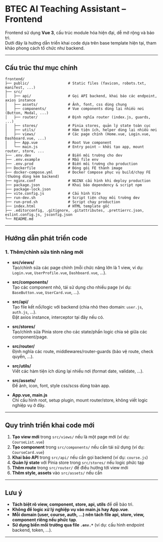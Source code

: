 # BTEC AI Teaching Assistant – Frontend

Frontend sử dụng **Vue 3**, cấu trúc module hóa hiện đại, dễ mở rộng và bảo trì.  
Dưới đây là hướng dẫn triển khai code dựa trên base template hiện tại, tham khảo phong cách tổ chức như backend.

---

## Cấu trúc thư mục chính

```
frontend/
├── public/                  # Static files (favicon, robots.txt, manifest, ...)
├── src/
│   ├── api/                 # Gọi API backend, khai báo các endpoint, axios instance
│   ├── assets/              # Ảnh, font, css dùng chung
│   ├── components/          # Vue components dùng lại nhiều nơi (Button, Modal, ...)
│   ├── router/              # Định nghĩa router (index.js, guards, ...)
│   ├── stores/              # Pinia stores, quản lý state toàn cục
│   ├── utils/               # Hàm tiện ích, helper dùng lại nhiều nơi
│   ├── views/               # Các page chính (Home.vue, Login.vue, Dashboard.vue, ...)
│   ├── App.vue              # Root Vue component
│   └── main.js              # Entry point – khởi tạo app, mount router, store, ...
├── .env.dev                 # Biến môi trường cho dev
├── .env.example             # Mẫu file env
├── .env.prod                # Biến môi trường cho production
├── Dockerfile               # Đóng gói FE thành image
├── docker-compose.yml       # Docker Compose phục vụ build/chạy FE (thường dùng kèm backend)
├── nginx.conf               # NGINX cấu hình khi deploy production
├── package.json             # Khai báo dependency & script npm
├── package-lock.json
├── vite.config.js           # Cấu hình Vite
├── run-dev.sh               # Script tiện chạy môi trường dev
├── run-prod.sh              # Script chạy production
├── index.html               # HTML template gốc
├── .editorconfig, .gitignore, .gitattributes, .prettierrc.json, eslint.config.js, jsconfig.json
└── README.md
```

---

## Hướng dẫn phát triển code

### 1. Thêm/chỉnh sửa tính năng mới

- **src/views/**  
  Tạo/chỉnh sửa các page chính (mỗi chức năng lớn là 1 view, ví dụ: `Login.vue`, `UserProfile.vue`, `Dashboard.vue`, ...).

- **src/components/**  
  Tạo các component nhỏ, tái sử dụng cho nhiều page (ví dụ: `BaseButton.vue`, `UserCard.vue`, ...).

- **src/api/**  
  Tạo file kết nối/logic với backend (chia nhỏ theo domain: `user.js`, `auth.js`, ...).  
  Đặt axios instance, interceptor tại đây nếu có.

- **src/stores/**  
  Tạo/chỉnh sửa Pinia store cho các state/phần logic chia sẻ giữa các component/page.

- **src/router/**  
  Định nghĩa các route, middlewares/router-guards (bảo vệ route, check quyền, ...).

- **src/utils/**  
  Viết các hàm tiện ích dùng lại nhiều nơi (format date, validate, ...).

- **src/assets/**  
  Để ảnh, icon, font, style css/scss dùng toàn app.

- **App.vue, main.js**  
  Chỉ cấu hình root, setup plugin, mount router/store, không viết logic nghiệp vụ ở đây.

---

## Quy trình triển khai code mới

1. **Tạo view mới** trong `src/views/` nếu là một page mới (ví dụ: `CourseList.vue`)
2. **Tạo component** trong `src/components/` nếu cần tái sử dụng (ví dụ: `CourseCard.vue`)
3. **Khai báo API** trong `src/api/` nếu cần gọi backend (ví dụ: `course.js`)
4. **Quản lý state** với Pinia store trong `src/stores/` nếu logic phức tạp
5. **Thêm route** trong `src/router/` để điều hướng tới view mới
6. **Thêm style, assets** vào `src/assets/` nếu cần

---

## Lưu ý

- **Tách biệt rõ view, component, store, api, utils** để dễ bảo trì.
- **Không để logic xử lý nghiệp vụ vào main.js hay App.vue**.
- **Mỗi domain (user, course, auth, ...) nên tách file api, store, view, component riêng nếu phức tạp**.
- **Sử dụng biến môi trường qua file `.env.*`** (ví dụ: cấu hình endpoint backend, token, ...).

---

